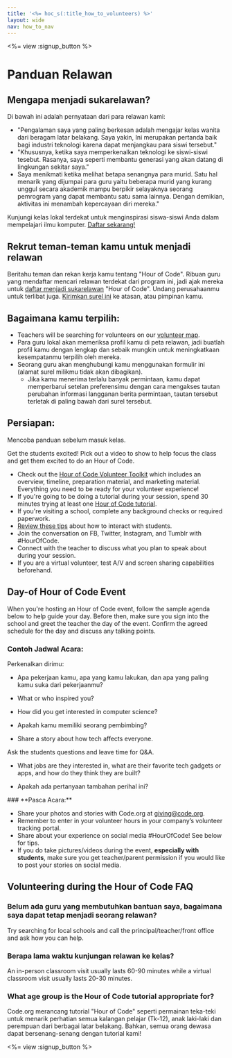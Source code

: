 ```yaml
---
title: '<%= hoc_s(:title_how_to_volunteers) %>'
layout: wide
nav: how_to_nav
---
```

<%= view :signup_button %>

# Panduan Relawan

## Mengapa menjadi sukarelawan?

Di bawah ini adalah pernyataan dari para relawan kami:

- "Pengalaman saya yang paling berkesan adalah mengajar kelas wanita dari beragam latar belakang. Saya yakin, Ini merupakan pertanda baik bagi industri teknologi karena dapat menjangkau para siswi tersebut."
- "Khususnya, ketika saya memperkenalkan teknologi ke siswi-siswi tesebut. Rasanya, saya seperti membantu generasi yang akan datang di lingkungan sekitar saya."
- Saya menikmati ketika melihat betapa senangnya para murid. Satu hal menarik yang dijumpai para guru yaitu beberapa murid yang kurang unggul secara akademik mampu berpikir selayaknya seorang pemrogram yang dapat membantu satu sama lainnya. Dengan demikian, aktivitas ini menambah kepercayaan diri mereka."

Kunjungi kelas lokal terdekat untuk menginspirasi siswa-siswi Anda dalam mempelajari ilmu komputer. [Daftar sekarang!](https://code.org/volunteer/engineer)

## Rekrut teman-teman kamu untuk menjadi relawan

Beritahu teman dan rekan kerja kamu tentang "Hour of Code". Ribuan guru yang mendaftar mencari relawan terdekat dari program ini, jadi ajak mereka untuk [ daftar menjadi sukarelawan](https://code.org/volunteer) "Hour of Code". Undang perusahaanmu untuk terlibat juga. [Kirimkan surel ini](https://hourofcode.com/promote/resources#email) ke atasan, atau pimpinan kamu.

## Bagaimana kamu terpilih:

- Teachers will be searching for volunteers on our [volunteer map](https://code.org/volunteer/local).
- Para guru lokal akan memeriksa profil kamu di peta relawan, jadi buatlah profil kamu dengan lengkap dan sebaik mungkin untuk meningkatkaan kesempatanmu terpilih oleh mereka.
- Seorang guru akan menghubungi kamu menggunakan formulir ini (alamat surel milikmu tidak akan dibagikan). 
  - Jika kamu menerima terlalu banyak permintaan, kamu dapat memperbarui setelan preferensimu dengan cara mengakses tautan perubahan informasi langganan berita permintaan, tautan tersebut terletak di paling bawah dari surel tersebut. 

## Persiapan:

Mencoba panduan sebelum masuk kelas.

Get the students excited! Pick out a video to show to help focus the class and get them excited to do an Hour of Code.

- Check out the [Hour of Code Volunteer Toolkit](/files/hoc-volunteer-toolkit.pdf) which includes an overview, timeline, preparation material, and marketing material. Everything you need to be ready for your volunteer experience!
- If you're going to be doing a tutorial during your session, spend 30 minutes trying at least one [Hour of Code tutorial](<%= resolve_url('/learn') %>).
- If you're visiting a school, complete any background checks or required paperwork.
- [Review these tips](https://code.org/files/CSTT_Volunteers.pdf) about how to interact with students.
- Join the conversation on FB, Twitter, Instagram, and Tumblr with #HourOfCode.
- Connect with the teacher to discuss what you plan to speak about during your session.
- If you are a virtual volunteer, test A/V and screen sharing capabilities beforehand.

## Day-of Hour of Code Event

When you're hosting an Hour of Code event, follow the sample agenda below to help guide your day. Before then, make sure you sign into the school and greet the teacher the day of the event. Confirm the agreed schedule for the day and discuss any talking points.

### **Contoh Jadwal Acara:**

Perkenalkan dirimu: </ul>

- Apa pekerjaan kamu, apa yang kamu lakukan, dan apa yang paling kamu suka dari pekerjaanmu?
- What or who inspired you?
- How did you get interested in computer science?
- Apakah kamu memiliki seorang pembimbing?
- Share a story about how tech affects everyone.</ul></td> </tr> 
  Ask the students questions and leave time for Q&A. </ul>
  
  - What jobs are they interested in, what are their favorite tech gadgets or apps, and how do they think they are built? 
  - Apakah ada pertanyaan tambahan perihal ini?</ul></td> </tr> 
    </tbody> </table> 
    ### **Pasca Acara:**
    
    - Share your photos and stories with Code.org at giving@code.org.
    - Remember to enter in your volunteer hours in your company’s volunteer tracking portal.
    - Share about your experience on social media #HourOfCode! See below for tips. 
    - If you do take pictures/videos during the event, **especially with students**, make sure you get teacher/parent permission if you would like to post your stories on social media.
    ## Volunteering during the Hour of Code FAQ
    
    ### **Belum ada guru yang membutuhkan bantuan saya, bagaimana saya dapat tetap menjadi seorang relawan?**
    
    Try searching for local schools and call the principal/teacher/front office and ask how you can help.
    
    ### **Berapa lama waktu kunjungan relawan ke kelas?**
    
    An in-person classroom visit usually lasts 60-90 minutes while a virtual classroom visit usually lasts 20-30 minutes.
    
    ### **What age group is the Hour of Code tutorial appropriate for?**
    
    Code.org merancang tutorial "Hour of Code" seperti permainan teka-teki untuk menarik perhatian semua kalangan pelajar (Tk-12), anak laki-laki dan perempuan dari berbagai latar belakang. Bahkan, semua orang dewasa dapat bersenang-senang dengan tutorial kami!
    
    <%= view :signup_button %>
